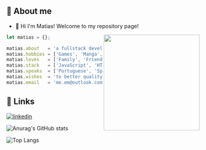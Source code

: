 
## 🚀 About me
- 👋 Hi I'm Matias! Welcome to my repository page!

<img align="right" height="250" width="250" src="https://media.tenor.com/bQCHJwgCNuMAAAAC/kitten-cat.gif" />

```javascript
let matias = {};

matias.about   = 'a fullstack developer in progress';
matias.hobbies = ['Games', 'Manga', 'Standup Paddle', 'Rollers'];
matias.loves   = ['Family', 'Friends', 'My Cat'];
matias.stack   = ['JavaScript', 'HTML', 'CSS', 'React', 'Node'];
matias.speaks  = ['Portuguese', 'Spanish,', 'English', 'Mandarin']
matias.wishes  = 'to better quality of life using technology';
matias.email   = 'me.em@outlook.com'
```

## 🔗 Links

[![linkedin](https://img.shields.io/badge/linkedin-0A66C2?style=for-the-badge&logo=linkedin&logoColor=white)](https://www.linkedin.com/in/matiasdevs/)


![Anurag's GitHub stats](https://github-readme-stats.vercel.app/api?username=matiasdevs&show_icons=true&theme=transparent)

![Top Langs](https://github-readme-stats.vercel.app/api/top-langs/?username=matiasdevs&theme=dracula)


